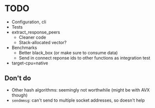 # TODO

* Configuration, cli
* Tests
* extract_response_peers
    * Cleaner code
    * Stack-allocated vector?
* Benchmarks
    * Better black_box (or make sure to consume data)
    * Send in connect reponse ids to other functions as integration test
* target-cpu=native

## Don't do

* Other hash algorithms: seemingly not worthwhile (might be with AVX though)
* `sendmmsg`: can't send to multiple socket addresses, so doesn't help